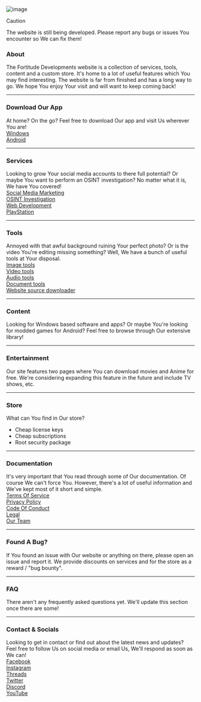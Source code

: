 ![image](https://github.com/user-attachments/assets/407926cf-e74c-4aa6-8ba0-cb57f78fa3e5)

> [!CAUTION]
> The website is still being developed. Please report any bugs or issues You encounter so We can fix them!

### About
The Fortitude Developments website is a collection of services, tools, content and a custom store. It's home to a lot of useful features which You may find interesting. The website is far from finished and has a long way to go. We hope You enjoy Your visit and will want to keep coming back!

---

### Download Our App
At home? On the go? Feel free to download Our app and visit Us wherever You are!  
[Windows](https://dev-fortitude.github.io/Website/website/fortitude-app/fortitude.exe)  
[Android](https://dev-fortitude.github.io/Website/website/fortitude-app/fortitude.apk)  

---

### Services
Looking to grow Your social media accounts to there full potential? Or maybe You want to perform an OSINT investigation? No matter what it is, We have You covered!  
[Social Media Marketing](https://dev-fortitude.github.io/Website/website/services/social-media-marketing/landing-page.html)  
[OSINT Investigation](https://dev-fortitude.github.io/Website/website/services/osint-investigation.html)  
[Web Development](https://dev-fortitude.github.io/Website/website/services/web-development.html)  
[PlayStation](https://dev-fortitude.github.io/Website/website/services/playstation.html)  

---

### Tools
Annoyed with that awful background ruining Your perfect photo? Or is the video You're editing missing something? Well, We have a bunch of useful tools at Your disposal.  
[Image tools](https://dev-fortitude.github.io/Website/website/tools/image/landing-page.html)  
[Video tools](https://dev-fortitude.github.io/Website/website/tools/video/landing-page.html)  
[Audio tools](https://dev-fortitude.github.io/Website/website/tools/audio/landing-page.html)  
[Document tools](https://dev-fortitude.github.io/Website/website/tools/document/landing-page.html)  
[Website source downloader](https://dev-fortitude.github.io/Website/website/tools/website-source-downloader.html)  

---

### Content
Looking for Windows based software and apps? Or maybe You're looking for modded games for Android? Feel free to browse through Our extensive library!

---

### Entertainment
Our site features two pages where You can download movies and Anime for free. We're considering expanding this feature in the future and include TV shows, etc.

---

### Store
What can You find in Our store?  
- Cheap license keys
- Cheap subscriptions
- Root security package

---

### Documentation
It's very important that You read through some of Our documentation. Of course We can't force You. However, there's a lot of useful information and We've kept most of it short and simple.  
[Terms Of Service](https://google.com/404)  
[Privacy Policy](https://google.com/404)  
[Code Of Conduct](https://google.com/404)  
[Legal](https://google.com/404)  
[Our Team](https://google.com/404)  

---

### Found A Bug?
If You found an issue with Our website or anything on there, please open an issue and report it. We provide discounts on services and for the store as a reward / "bug bounty".

---

### FAQ
There aren't any frequently asked questions yet. We'll update this section once there are some!

---

### Contact & Socials
Looking to get in contact or find out about the latest news and updates? Feel free to follow Us on social media or email Us, We'll respond as soon as We can!  
[Facebook](https://google.com/404)  
[Instagram](https://google.com/404)  
[Threads](https://google.com/404)  
[Twitter](https://google.com/404)  
[Discord](https://google.com/404)  
[YouTube](https://google.com/404)  
